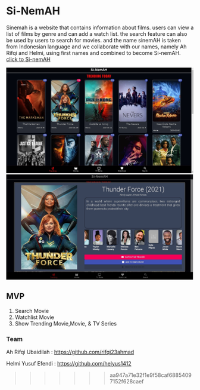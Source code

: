 # **Si-NemAH**

Sinemah is a website that contains information about films.
users can view a list of films by genre and can add a watch list. the search feature can also be used by users to search for movies. and the name sinemAH is taken from Indonesian language and we collaborate with our names, namely Ah Rifqi and Helmi, using first names and combined to become Si-nemAH. 
<br> <a href="https://si-nemah.netlify.app/">click to Si-nemAH</a>

<img src="./public/homepage.jpg">
<img src="./public/modal.jpg">

## MVP
1. Search Movie
2. Watchlist Movie
3. Show Trending Movie,Movie, & TV Series

### Team
Ah Rifqi Ubaidilah : https://github.com/rifqi23ahmad

Helmi Yusuf Efendi : https://github.com/helyus1412

>>>>>>> aa947a71e32f1e9f58caf68854097152f628caef
